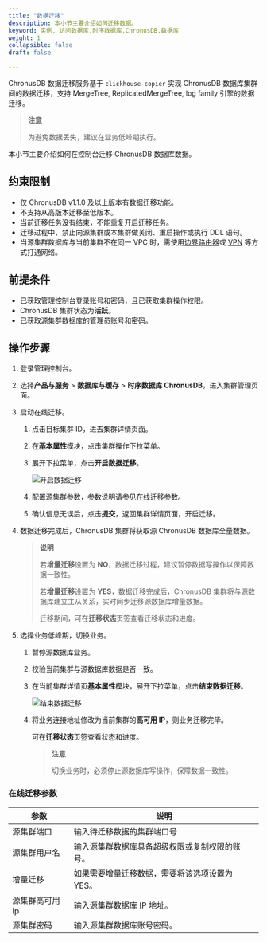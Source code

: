 ```yaml
---
title: "数据迁移"
description: 本小节主要介绍如何迁移数据。 
keyword: 实例, 访问数据库,时序数据库,ChronusDB,数据库 
weight: 1
collapsible: false
draft: false

---
```



ChronusDB 数据迁移服务基于 `clickhouse-copier` 实现 ChronusDB 数据库集群间的数据迁移，支持 MergeTree, ReplicatedMergeTree, log family 引擎的数据迁移。


> **注意**
>
> 为避免数据丢失，建议在业务低峰期执行。

本小节主要介绍如何在控制台迁移 ChronusDB 数据库数据。

## 约束限制

- 仅 ChronusDB v1.1.0 及以上版本有数据迁移功能。
- 不支持从高版本迁移至低版本。
- 当前迁移任务没有结束，不能重复开启迁移任务。
- 迁移过程中，禁止向源集群或本集群做关闭、重启操作或执行 DDL 语句。
- 当源集群数据库与当前集群不在同一 VPC 时，需使用[边界路由器](/network/border_router/)或 [VPN](/network/vpc/manual/vpn/) 等方式打通网络。

## 前提条件

- 已获取管理控制台登录账号和密码，且已获取集群操作权限。
- ChronusDB 集群状态为**活跃**。
- 已获取源集群数据库的管理员账号和密码。

## 操作步骤

1. 登录管理控制台。

2. 选择**产品与服务** > **数据库与缓存** > **时序数据库 ChronusDB**，进入集群管理页面。

3. 启动在线迁移。

   1. 点击目标集群 ID，进去集群详情页面。

   2. 在**基本属性**模块，点击集群操作下拉菜单。

   3. 展开下拉菜单，点击**开启数据迁移**。

      ![开启数据迁移](../../_images/migration_01.png)

   4. 配置源集群参数，参数说明请参见[在线迁移参数](/database/chronusdb/manual/data_transfer/#在线迁移参数)。

   5. 确认信息无误后，点击**提交**，返回集群详情页面，开启迁移。

4. 数据迁移完成后，ChronusDB 集群将获取源 ChronusDB 数据库全量数据。

   > **说明**
   >
   > 若**增量迁移**设置为 **NO**，数据迁移过程，建议暂停数据写操作以保障数据一致性。
   >
   > 若**增量迁移**设置为 **YES**，数据迁移完成后，ChronusDB 集群将与源数据库建立主从关系，实时同步迁移源数据库增量数据。
   >
   > 迁移期间，可在**迁移状态**页签查看迁移状态和进度。

5. 选择业务低峰期，切换业务。

   1. 暂停源数据库业务。

   2. 校验当前集群与源数据库数据是否一致。

   3. 在当前集群详情页**基本属性**模块，展开下拉菜单，点击**结束数据迁移**。

      ![结束数据迁移](../../_images/migration_02.png)
      
   4. 将业务连接地址修改为当前集群的**高可用 IP**，则业务迁移完毕。

      可在**迁移状态**页签查看状态和进度。

      > **注意**
      >
      > 切换业务时，必须停止源数据库写操作，保障数据一致性。

### 在线迁移参数

| 参数           | 说明                                           |
| -------------- | ---------------------------------------------- |
| 源集群端口     | 输入待迁移数据的集群端口号                     |
| 源集群用户名   | 输入源集群数据库具备超级权限或复制权限的账号。 |
| 增量迁移       | 如果需要增量迁移数据，需要将该选项设置为 YES。 |
| 源集群高可用ip | 输入源集群数据库 IP 地址。                     |
| 源集群密码     | 输入源集群数据库账号密码。                     |

